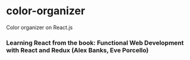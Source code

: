 # color-organizer
Color organizer on React.js

### Learning React from the book: Functional Web Development with React and Redux (Alex Banks, Eve Porcello)
